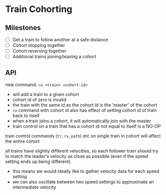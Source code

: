 
# Train Cohorting

## Milestones

- [ ] Get a train to follow another at a safe distance
- [ ] Cohort stopping together
- [ ] Cohort reversing together
- [ ] Additional trains joining/leaving a cohort

## API

new command: `co <train> <cohort-id>`
- will add a train to a given cohort
- cohort id of zero is invalid
- the train with the same id as the cohort id is the 'master' of the cohort
- `co` command with cohort id also has effect of setting cohort id of train back to itself
- when a train joins a cohort, it will automatically join with the master
- train control on a train that has a cohort id not equal to itself is a NO-OP

train control commands (`tr`, `rv`, `path`) etc on single train in cohort will affect the entire cohort

all trains have slightly different velocities, so each follower train should try to match the leader's velocity as close as possible (even if the speed setting ends up being different).
- this means we would ideally like to gather velocity data for each speed setting
- we can also oscillate between two speed settings to approximate an intermediate velocity
